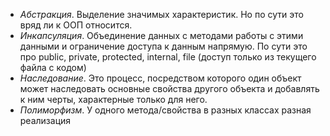 -   _Абстракция_. Выделение значимых характеристик. Но по сути это вряд ли к ООП относится.
-   _Инкапсуляция_. Объединение данных с методами работы с этими данными и ограничение доступа к данным напрямую. По сути это про public, private, protected, internal, file (доступ только из текущего файла с кодом)
-   _Наследование_. Это процесс, посредством которого один объект может наследовать основные свойства другого объекта и добавлять к ним черты, характерные только для него.
-   _Полиморфизм_. У одного метода/свойства в разных классах разная реализация